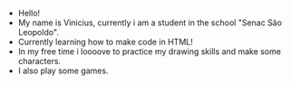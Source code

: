 - Hello!
- My name is Vinicius, currently i am a student in the school "Senac São Leopoldo".
- Currently learning how to make code in HTML!
- In my free time i loooove to practice my drawing skills and make some characters.
- I also play some games.
